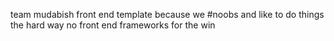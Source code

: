 team mudabish front end template
because we #noobs and like to do things the hard way
no front end frameworks for the win
